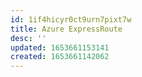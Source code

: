 ```yaml
---
id: 1if4hicyr0ct9urn7pixt7w
title: Azure ExpressRoute
desc: ''
updated: 1653661153141
created: 1653661142062
---
```


